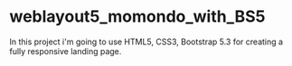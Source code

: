 # weblayout5_momondo_with_BS5
In this project i'm going to use HTML5, CSS3, Bootstrap 5.3 for creating a fully responsive landing page.
